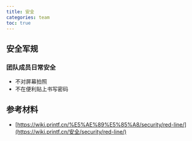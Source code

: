```yaml
---
title: 安全
categories: team
toc: true
---
```




## 安全军规



### 团队成员日常安全



-  不对屏幕拍照
- 不在便利贴上书写密码



## 参考材料

- [https://wiki.printf.cn/%E5%AE%89%E5%85%A8/security/red-line/](https://wiki.printf.cn/安全/security/red-line/)